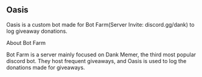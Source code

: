 ## Oasis 

Oasis is a custom bot made for Bot Farm(Server Invite: discord.gg/dank) to log giveaway donations.

About Bot Farm

Bot Farm is a server mainly focused on Dank Memer, the third most popular discord bot.
They host frequent giveaways, and Oasis is used to log the donations made for giveaways.
